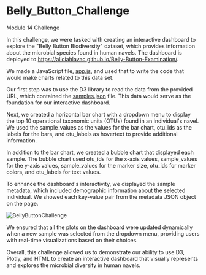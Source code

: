 # Belly_Button_Challenge
Module 14 Challenge

In this challenge, we were tasked with creating an interactive dashboard to explore the "Belly Button Biodiversity" dataset, which provides information about the microbial species found in human navels. The dashboard is deployed to https://aliciahlavac.github.io/Belly-Button-Examination/.

We made a JavaScript file, [app.js](https://github.com/aliciahlavac/Belly_Button_Challenge/blob/main/StarterCode/static/js/app.js), and used that to write the code that would make charts related to this data set.  

Our first step was to use the D3 library to read the data from the provided URL, which contained the [samples.json](https://github.com/aliciahlavac/Belly_Button_Challenge/blob/main/StarterCode/samples.json) file. This data would serve as the foundation for our interactive dashboard.

Next, we created a horizontal bar chart with a dropdown menu to display the top 10 operational taxonomic units (OTUs) found in an individual's navel. We used the sample_values as the values for the bar chart, otu_ids as the labels for the bars, and otu_labels as hovertext to provide additional information.

In addition to the bar chart, we created a bubble chart that displayed each sample. The bubble chart used otu_ids for the x-axis values, sample_values for the y-axis values, sample_values for the marker size, otu_ids for marker colors, and otu_labels for text values.

To enhance the dashboard's interactivity, we displayed the sample metadata, which included demographic information about the selected individual. We showed each key-value pair from the metadata JSON object on the page.

![BellyButtonChallenge](https://github.com/aliciahlavac/Belly_Button_Challenge/assets/127240852/9169b6d9-9506-4080-801f-0bdca4b35b38)

We ensured that all the plots on the dashboard were updated dynamically when a new sample was selected from the dropdown menu, providing users with real-time visualizations based on their choices.

Overall, this challenge allowed us to demonstrate our ability to use D3, Plotly, and HTML to create an interactive dashboard that visually represents and explores the microbial diversity in human navels.
